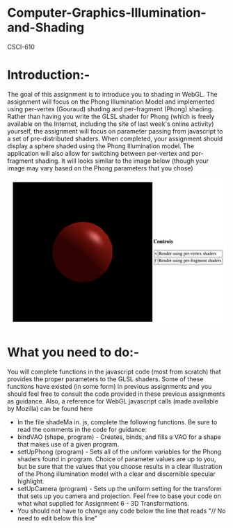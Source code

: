 # Computer-Graphics-Illumination-and-Shading
CSCI-610

# Introduction:-

The goal of this assignment is to introduce you to shading in WebGL. The assignment will focus on the Phong Illumination Model and implemented using per-vertex (Gouraud) shading and per-fragment (Phong) shading.
Rather than having you write the GLSL shader for Phong (which is freely available on the Internet, including the site of last week's online activity) yourself, the assignment will focus on parameter passing from javascript to a set of pre-distributed shaders. 
When completed, your assignment should display a sphere shaded using the Phong Illumination model. The application will also allow for switching between per-vertex and per-fragment shading.
It will looks similar to the image below (though your image may vary based on the Phong parameters that you chose)

![teapot img](README_image.png)

# What you need to do:-

You will complete functions in the javascript code (most from scratch) that provides the proper parameters to the GLSL shaders. Some of these functions have existed (in some form) in previous assignments and you should feel free to consult the code provided in these previous assignments as guidance. Also, a reference for WebGL javascript calls (made available by Mozilla) can be found here

* In the file shadeMa in. js, complete the following functions. Be sure to read the comments in the code for guidance:
* bindVAO (shape, program) - Creates, binds, and fills a VAO for a shape that makes use of a given program.
* setUpPhong (program) - Sets all of the uniform variables for the Phong shaders found in program. Choice of parameter values are up to you, but be sure that the values that you choose results in a clear illustration of the Phong illumination model with a clear and discernible specular highlight.
* setUpCamera (program) - Sets up the uniform setting for the transform that sets up you camera and projection. Feel free to base your code on what what supplied for Assignment 6 - 3D Transformations.
* You should not have to change any code below the line that reads "// No need to edit below this line"
